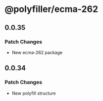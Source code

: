 # @polyfiller/ecma-262

## 0.0.35

### Patch Changes

- New ecma-262 package

## 0.0.34

### Patch Changes

- New polyfill structure
